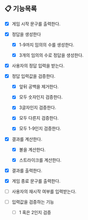 ## 📋 기능목록

- [X] 게임 시작 문구를 출력한다.


- [X] 정답을 생성한다
  - [X] 1-9까지 임의의 수를 생성한다.
  - [X] 3개의 임의의 수로 정답을 생성한다.


- [X] 사용자의 정답 입력을 받는다.


- [X] 정답 입력값을 검증한다. 
  - [X] 앞뒤 공백을 제거한다.
  - [X] 모두 숫자인지 검증한다.
  - [X] 3글자인지 검증한다.
  - [X] 모두 다른지 검증한다.
  - [X] 모두 1-9인지 검증한다.


- [X] 결과를 계산한다.
  - [X] 볼을 계산한다.
  - [X] 스트라이크를 계산한다.


- [X] 결과를 출력한다.

- [X] 게임 종료 문구를 출력한다.

- [ ] 사용자의 재시작 여부를 입력받는다.


- [ ] 입력값을 검증하는 기능
  - [ ] 1 혹은 2인지 검증